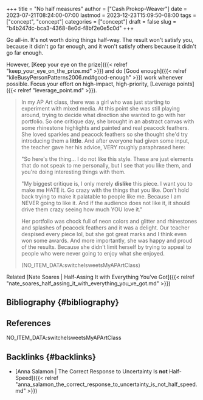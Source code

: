 +++
title = "No half measures"
author = ["Cash Prokop-Weaver"]
date = 2023-07-21T08:24:00-07:00
lastmod = 2023-12-23T15:09:50-08:00
tags = ["concept", "concept"]
categories = ["concept"]
draft = false
slug = "b4b247dc-bca3-4368-8e0d-f8bf2e0e5c0d"
+++

Go all-in. It's not worth doing things half-way. The result won't satisfy you, because it didn't go far enough, and it won't satisfy others because it didn't go far enough.

However, [Keep your eye on the prize]({{< relref "keep_your_eye_on_the_prize.md" >}}) and do [Good enough]({{< relref "kileBusyPersonPatterns2006.md#good-enough" >}}) work whenever possible. Focus your effort on high-impact, high-priority, [Leverage points]({{< relref "leverage_point.md" >}}).

> In my AP Art class, there was a girl who was just starting to experiment with mixed media. At this point she was still playing around, trying to decide what direction she wanted to go with her portfolio. So one critique day, she brought in an abstract canvas with some rhinestone highlights and painted and real peacock feathers. She loved sparkles and peacock feathers so she thought she'd try introducing them a **little**. And after everyone had given some input, the teacher gave her his advice, VERY roughly paraphrased here:
>
> "So here's the thing… I do not like this style. These are just elements that do not speak to me personally, but I see that you like them, and you're doing interesting things with them.
>
> "My biggest critique is, I only merely **dislike** this piece. I want you to make me HATE it. Go crazy with the things that you like. Don't hold back trying to make it palatable to people like me. Because I am NEVER going to like it. And if the audience does not like it, it should drive them crazy seeing how much YOU love it."
>
> Her portfolio was chock full of neon colors and glitter and rhinestones and splashes of peacock feathers and it was a delight. Our teacher despised every piece lol, but she got great marks and I think even won some awards. And more importantly, she was happy and proud of the results. Because she didn't limit herself by trying to appeal to people who were never going to enjoy what she enjoyed.
>
> (NO_ITEM_DATA:switchelsweetsMyAPArtClass)

Related [Nate Soares | Half-Assing It with Everything You've Got]({{< relref "nate_soares_half_assing_it_with_everything_you_ve_got.md" >}})


## Bibliography {#bibliography}

## References

<style>.csl-entry{text-indent: -1.5em; margin-left: 1.5em;}</style><div class="csl-bib-body">
  <div class="csl-entry">NO_ITEM_DATA:switchelsweetsMyAPArtClass</div>
</div>



## Backlinks {#backlinks}

-   [Anna Salamon | The Correct Response to Uncertainty Is **not** Half-Speed]({{< relref "anna_salamon_the_correct_response_to_uncertainty_is_not_half_speed.md" >}})

